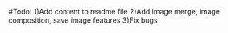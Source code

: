 #Todo:
    1)Add content to readme file
    2)Add image merge, image composition, save image features
    3)Fix bugs